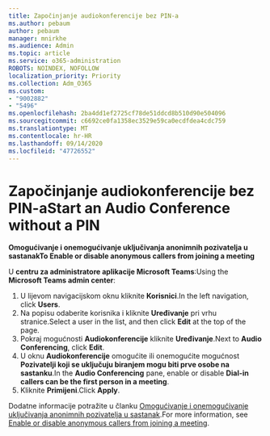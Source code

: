 ```yaml
---
title: Započinjanje audiokonferencije bez PIN-a
ms.author: pebaum
author: pebaum
manager: mnirkhe
ms.audience: Admin
ms.topic: article
ms.service: o365-administration
ROBOTS: NOINDEX, NOFOLLOW
localization_priority: Priority
ms.collection: Adm_O365
ms.custom:
- "9002882"
- "5496"
ms.openlocfilehash: 2ba4dd1ef2725cf78de51ddcd8b510d90e504096
ms.sourcegitcommit: c6692ce0fa1358ec3529e59ca0ecdfdea4cdc759
ms.translationtype: MT
ms.contentlocale: hr-HR
ms.lasthandoff: 09/14/2020
ms.locfileid: "47726552"
---
```

# <a name="start-an-audio-conference-without-a-pin"></a><span data-ttu-id="3a340-102">Započinjanje audiokonferencije bez PIN-a</span><span class="sxs-lookup"><span data-stu-id="3a340-102">Start an Audio Conference without a PIN</span></span>

<span data-ttu-id="3a340-103">**Omogućivanje i onemogućivanje uključivanja anonimnih pozivatelja u sastanak**</span><span class="sxs-lookup"><span data-stu-id="3a340-103">**To Enable or disable anonymous callers from joining a meeting**</span></span>

<span data-ttu-id="3a340-104">U **centru za administratore aplikacije Microsoft Teams**:</span><span class="sxs-lookup"><span data-stu-id="3a340-104">Using the **Microsoft Teams admin center**:</span></span>

1. <span data-ttu-id="3a340-105">U lijevom navigacijskom oknu kliknite **Korisnici**.</span><span class="sxs-lookup"><span data-stu-id="3a340-105">In the left navigation, click **Users**.</span></span>
2. <span data-ttu-id="3a340-106">Na popisu odaberite korisnika i kliknite **Uređivanje** pri vrhu stranice.</span><span class="sxs-lookup"><span data-stu-id="3a340-106">Select a user in the list, and then click **Edit** at the top of the page.</span></span>
3. <span data-ttu-id="3a340-107">Pokraj mogućnosti **Audiokonferencije** kliknite **Uređivanje**.</span><span class="sxs-lookup"><span data-stu-id="3a340-107">Next to **Audio Conferencing**, click **Edit**.</span></span>
4. <span data-ttu-id="3a340-108">U oknu **Audiokonferencije** omogućite ili onemogućite mogućnost **Pozivatelji koji se uključuju biranjem mogu biti prve osobe na sastanku**.</span><span class="sxs-lookup"><span data-stu-id="3a340-108">In the **Audio Conferencing** pane, enable or disable **Dial-in callers can be the first person in a meeting**.</span></span>
5. <span data-ttu-id="3a340-109">Kliknite **Primijeni**.</span><span class="sxs-lookup"><span data-stu-id="3a340-109">Click **Apply**.</span></span>

<span data-ttu-id="3a340-110">Dodatne informacije potražite u članku [Omogućivanje i onemogućivanje uključivanja anonimnih pozivatelja u sastanak](https://docs.microsoft.com/microsoftteams/start-an-audio-conference-over-the-phone-without-a-pin-in-teams).</span><span class="sxs-lookup"><span data-stu-id="3a340-110">For more information, see [Enable or disable anonymous callers from joining a meeting](https://docs.microsoft.com/microsoftteams/start-an-audio-conference-over-the-phone-without-a-pin-in-teams).</span></span>
